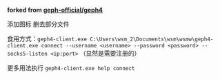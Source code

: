 **forked from [geph-official/geph4](https://github.com/geph-official/geph4)**

添加图标 删去部分文件

食用方式：`geph4-client.exe C:\Users\wsm_2\Documents\wsm\wsmw\geph4-client.exe connect --username <username> --password <password> --socks5-listen <ip:port>` （显然是需要注册的）

更多用法执行 `geph4-client.exe help connect`